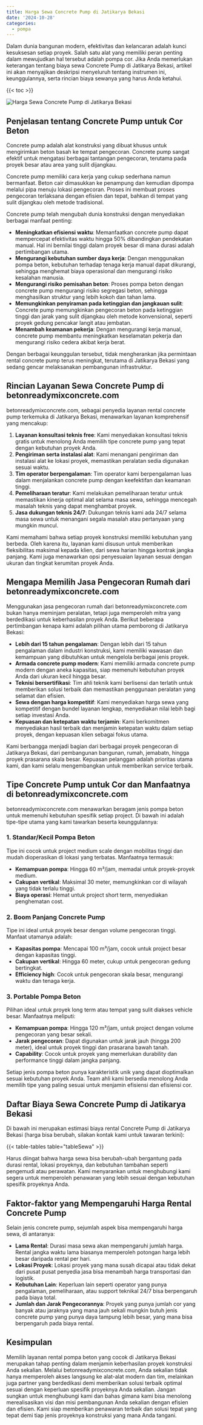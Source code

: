 ```yaml
---
title: Harga Sewa Concrete Pump di Jatikarya Bekasi
date: '2024-10-28'
categories:
  - pompa
---
```


Dalam dunia bangunan modern, efektivitas dan kelancaran adalah kunci kesuksesan setiap proyek. Salah satu alat yang memiliki peran penting dalam mewujudkan hal tersebut adalah pompa cor. Jika Anda memerlukan keterangan tentang biaya sewa Concrete Pump di Jatikarya Bekasi, artikel ini akan menyajikan deskripsi menyeluruh tentang instrumen ini, keunggulannya, serta rincian biaya sewanya yang harus Anda ketahui.

{{< toc >}}

![Harga Sewa Concrete Pump di Jatikarya Bekasi](https://betoncor8.github.io/pump/concrete-pump%20(22).png)

## Penjelasan tentang Concrete Pump untuk Cor Beton

Concrete pump adalah alat konstruksi yang dibuat khusus untuk mengirimkan beton basah ke tempat pengecoran. Concrete pump sangat efektif untuk mengatasi berbagai tantangan pengecoran, terutama pada proyek besar atau area yang sulit dijangkau.

Concrete pump memiliki cara kerja yang cukup sederhana namun bermanfaat. Beton cair dimasukkan ke penampung dan kemudian dipompa melalui pipa menuju lokasi pengecoran. Proses ini membuat proses pengecoran terlaksana dengan efisien dan tepat, bahkan di tempat yang sulit dijangkau oleh metode tradisional.

Concrete pump telah mengubah dunia konstruksi dengan menyediakan berbagai manfaat penting:

- **Meningkatkan efisiensi waktu**: Memanfaatkan concrete pump dapat mempercepat efektivitas waktu hingga 50% dibandingkan pendekatan manual. Hal ini bernilai tinggi dalam proyek besar di mana durasi adalah pertimbangan utama.
- **Mengurangi kebutuhan sumber daya kerja**: Dengan menggunakan pompa beton, kebutuhan terhadap tenaga kerja manual dapat dikurangi, sehingga menghemat biaya operasional dan mengurangi risiko kesalahan manusia.
- **Mengurangi risiko pemisahan beton**: Proses pompa beton dengan concrete pump mengurangi risiko segregasi beton, sehingga menghasilkan struktur yang lebih kokoh dan tahan lama.
- **Memungkinkan penyiraman pada ketinggian dan jangkauan sulit**: Concrete pump memungkinkan pengecoran beton pada ketinggian tinggi dan jarak yang sulit dijangkau oleh metode konvensional, seperti proyek gedung pencakar langit atau jembatan.
- **Menambah keamanan pekerja**: Dengan mengurangi kerja manual, concrete pump membantu meningkatkan keselamatan pekerja dan mengurangi risiko cedera akibat kerja berat.

Dengan berbagai keunggulan tersebut, tidak mengherankan jika permintaan rental concrete pump terus meningkat, terutama di Jatikarya Bekasi yang sedang gencar melaksanakan pembangunan infrastruktur.

## Rincian Layanan Sewa Concrete Pump di betonreadymixconcrete.com

betonreadymixconcrete.com, sebagai penyedia layanan rental concrete pump terkemuka di Jatikarya Bekasi, menawarkan layanan komprehensif yang mencakup:

1. **Layanan konsultasi teknis free**: Kami menyediakan konsultasi teknis gratis untuk menolong Anda memilih tipe concrete pump yang tepat dengan kebutuhan proyek Anda.
2. **Pengiriman serta instalasi alat**: Kami menangani pengiriman dan instalasi alat ke lokasi proyek, memastikan peralatan sedia digunakan sesuai waktu.
3. **Tim operator berpengalaman**: Tim operator kami berpengalaman luas dalam menjalankan concrete pump dengan keefektifan dan keamanan tinggi.
4. **Pemeliharaan teratur**: Kami melakukan pemeliharaan teratur untuk memastikan kinerja optimal alat selama masa sewa, sehingga mencegah masalah teknis yang dapat menghambat proyek.
5. **Jasa dukungan teknis 24/7**: Dukungan teknis kami ada 24/7 selama masa sewa untuk menangani segala masalah atau pertanyaan yang mungkin muncul.

Kami memahami bahwa setiap proyek konstruksi memiliki kebutuhan yang berbeda. Oleh karena itu, layanan kami disusun untuk memberikan fleksibilitas maksimal kepada klien, dari sewa harian hingga kontrak jangka panjang. Kami juga menawarkan opsi penyesuaian layanan sesuai dengan ukuran dan tingkat kerumitan proyek Anda.

## Mengapa Memilih Jasa Pengecoran Rumah dari betonreadymixconcrete.com

Menggunakan jasa pengecoran rumah dari betonreadymixconcrete.com bukan hanya meminjam peralatan, tetapi juga memperoleh mitra yang berdedikasi untuk keberhasilan proyek Anda. Berikut beberapa pertimbangan kenapa kami adalah pilihan utama pemborong di Jatikarya Bekasi:

- **Lebih dari 15 tahun pengalaman**: Dengan lebih dari 15 tahun pengalaman dalam industri konstruksi, kami memiliki wawasan dan kemampuan yang dibutuhkan untuk mengelola berbagai jenis proyek.
- **Armada concrete pump modern**: Kami memiliki armada concrete pump modern dengan aneka kapasitas, siap memenuhi kebutuhan proyek Anda dari ukuran kecil hingga besar.
- **Teknisi bersertifikasi**: Tim ahli teknik kami berlisensi dan terlatih untuk memberikan solusi terbaik dan memastikan penggunaan peralatan yang selamat dan efisien.
- **Sewa dengan harga kompetitif**: Kami menyediakan harga sewa yang kompetitif dengan bundel layanan lengkap, menyediakan nilai lebih bagi setiap investasi Anda.
- **Kepuasan dan ketepatan waktu terjamin**: Kami berkomitmen menyediakan hasil terbaik dan menjamin ketepatan waktu dalam setiap proyek, dengan kepuasan klien sebagai fokus utama.

Kami berbangga menjadi bagian dari berbagai proyek pengecoran di Jatikarya Bekasi, dari pembangunan bangunan, rumah, jemabatn, hingga proyek prasarana skala besar. Kepuasan pelanggan adalah prioritas utama kami, dan kami selalu mengembangkan untuk memberikan service terbaik.

## Tipe Concrete Pump untuk Cor dan Manfaatnya di betonreadymixconcrete.com

betonreadymixconcrete.com menawarkan beragam jenis pompa beton untuk memenuhi kebutuhan spesifik setiap project. Di bawah ini adalah tipe-tipe utama yang kami tawarkan beserta keunggulannya:

### 1\. Standar/Kecil Pompa Beton

Tipe ini cocok untuk project medium scale dengan mobilitas tinggi dan mudah dioperasikan di lokasi yang terbatas. Manfaatnya termasuk:

- **Kemampuan pompa**: Hingga 60 m³/jam, memadai untuk proyek-proyek medium.
- **Cakupan vertikal**: Maksimal 30 meter, memungkinkan cor di wilayah yang tidak terlalu tinggi.
- **Biaya operasi**: Hemat untuk project short term, menyediakan penghematan cost.

### 2\. Boom Panjang Concrete Pump

Tipe ini ideal untuk proyek besar dengan volume pengecoran tinggi. Manfaat utamanya adalah:

- **Kapasitas pompa**: Mencapai 100 m³/jam, cocok untuk project besar dengan kapasitas tinggi.
- **Cakupan vertikal**: Hingga 60 meter, cukup untuk pengecoran gedung bertingkat.
- **Efficiency high**: Cocok untuk pengecoran skala besar, mengurangi waktu dan tenaga kerja.

### 3\. Portable Pompa Beton

Pilihan ideal untuk proyek long term atau tempat yang sulit diakses vehicle besar. Manfaatnya meliputi:

- **Kemampuan pompa**: Hingga 120 m³/jam, untuk project dengan volume pengecoran yang besar sekali.
- **Jarak pengecoran**: Dapat digunakan untuk jarak jauh (hingga 200 meter), ideal untuk proyek tinggi dan prasarana bawah tanah.
- **Capability**: Cocok untuk proyek yang memerlukan durability dan performance tinggi dalam jangka panjang.

Setiap jenis pompa beton punya karakteristik unik yang dapat dioptimalkan sesuai kebutuhan proyek Anda. Team ahli kami bersedia menolong Anda memilih tipe yang paling sesuai untuk menjamin efisiensi dan efisiensi cor.

## Daftar Biaya Sewa Concrete Pump di Jatikarya Bekasi

Di bawah ini merupakan estimasi biaya rental Concrete Pump di Jatikarya Bekasi (harga bisa berubah, silakan kontak kami untuk tawaran terkini):

{{< table-tables table="tableSewa" >}}

Harus diingat bahwa harga sewa bisa berubah-ubah bergantung pada durasi rental, lokasi proyeknya, dan kebutuhan tambahan seperti pengemudi atau perawatan. Kami menyarankan untuk menghubungi kami segera untuk memperoleh penawaran yang lebih sesuai dengan kebutuhan spesifik proyeknya Anda.

## Faktor-faktor yang Mempengaruhi Harga Rental Concrete Pump

Selain jenis concrete pump, sejumlah aspek bisa mempengaruhi harga sewa, di antaranya:

- **Lama Rental**: Durasi masa sewa akan mempengaruhi jumlah harga. Rental jangka waktu lama biasanya memperoleh potongan harga lebih besar daripada rental per hari.
- **Lokasi Proyek**: Lokasi proyek yang mana susah dicapai atau tidak dekat dari pusat pusat penyedia jasa bisa menambah harga transportasi dan logistik.
- **Kebutuhan Lain**: Keperluan lain seperti operator yang punya pengalaman, pemeliharaan, atau support teknikal 24/7 bisa berpengaruh pada biaya total.
- **Jumlah dan Jarak Pengecorannya**: Proyek yang punya jumlah cor yang banyak atau jaraknya yang mana jauh sekali mungkin butuh jenis concrete pump yang punya daya tampung lebih besar, yang mana bisa berpengaruh pada biaya rental.

## Kesimpulan

Memilih layanan rental pompa beton yang cocok di Jatikarya Bekasi merupakan tahap penting dalam menjamin keberhasilan proyek konstruksi Anda sekalian. Melalui betonreadymixconcrete.com, Anda sekalian tidak hanya memperoleh akses langsung ke alat-alat modern dan tim, melainkan juga partner yang berdedikasi demi memberikan solusi terbaik optimal sesuai dengan keperluan spesifik proyeknya Anda sekalian. Jangan sungkan untuk menghubungi kami dan bahas gimana kami bisa menolong merealisasikan visi dan misi pembangunan Anda sekalian dengan efisien dan efisien. Kami siap memberikan penawaran terbaik dan solusi tepat yang tepat demi tiap jenis proyeknya konstruksi yang mana Anda tangani.
